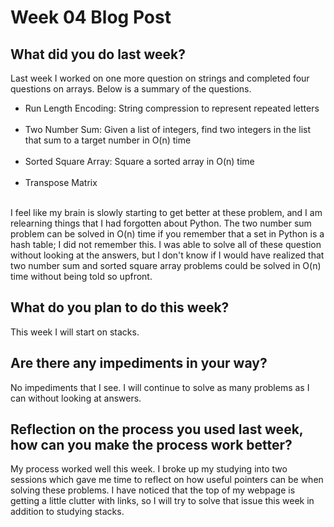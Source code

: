 # Week 04 Blog Post

## What did you do last week?

Last week I worked on one more question on strings and completed four questions on arrays.  Below is a summary of the questions.
<ul>
  <li>Run Length Encoding: String compression to represent repeated letters</li><br>
  <li>Two Number Sum: Given a list of integers, find two integers in the list that sum to a target number in O(n) time</li><br>
  <li>Sorted Square Array: Square a sorted array in O(n) time</li><br>
  <li>Transpose Matrix</li><br>
</ul>

I feel like my brain is slowly starting to get better at these problem, and I am relearning things that I had forgotten about Python.  The two number sum problem can be solved in O(n) time if you remember that a set in Python is a hash table; I did not remember this.  I was able to solve all of these question without looking at the answers, but I don't know if I would have realized that two number sum and sorted square array problems could be solved in O(n) time without being told so upfront.

## What do you plan to do this week?

This week I will start on stacks.

## Are there any impediments in your way?

No impediments that I see.  I will continue to solve as many problems as I can without looking at answers.

## Reflection on the process you used last week, how can you make the process work better?

My process worked well this week.  I broke up my studying into two sessions which gave me time to reflect on how useful pointers can be when solving these problems.  I have noticed that the top of my webpage is getting a little clutter with links, so I will try to solve that issue this week in addition to studying stacks.

